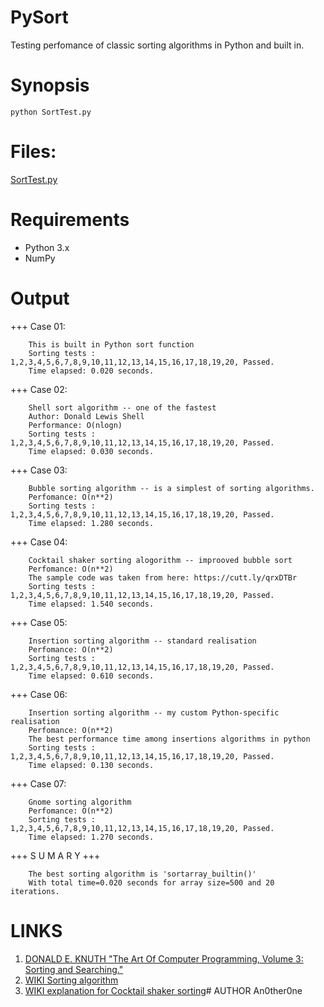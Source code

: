# PySort
Testing perfomance of classic sorting algorithms in Python and built in.
# Synopsis
    python SortTest.py
# Files:
[SortTest.py](SortTest.py)
# Requirements
* Python 3.x
* NumPy
# Output
+++ Case 01:

		This is built in Python sort function
		Sorting tests : 1,2,3,4,5,6,7,8,9,10,11,12,13,14,15,16,17,18,19,20, Passed.
		Time elapsed: 0.020 seconds.

+++ Case 02:

		Shell sort algorithm -- one of the fastest
		Author: Donald Lewis Shell
		Performance: O(nlogn)
		Sorting tests : 1,2,3,4,5,6,7,8,9,10,11,12,13,14,15,16,17,18,19,20, Passed.
		Time elapsed: 0.030 seconds.

+++ Case 03:

		Bubble sorting algorithm -- is a simplest of sorting algorithms.
		Perfomance: O(n**2)
		Sorting tests : 1,2,3,4,5,6,7,8,9,10,11,12,13,14,15,16,17,18,19,20, Passed.
		Time elapsed: 1.280 seconds.

+++ Case 04:

		Cocktail shaker sorting alogorithm -- improoved bubble sort
		Perfomance: O(n**2)
		The sample code was taken from here: https://cutt.ly/qrxDTBr
		Sorting tests : 1,2,3,4,5,6,7,8,9,10,11,12,13,14,15,16,17,18,19,20, Passed.
		Time elapsed: 1.540 seconds.

+++ Case 05:

		Insertion sorting algorithm -- standard realisation
		Perfomance: O(n**2)
		Sorting tests : 1,2,3,4,5,6,7,8,9,10,11,12,13,14,15,16,17,18,19,20, Passed.
		Time elapsed: 0.610 seconds.

+++ Case 06:

		Insertion sorting algorithm -- my custom Python-specific realisation
		Perfomance: O(n**2)
		The best performance time among insertions algorithms in python
		Sorting tests : 1,2,3,4,5,6,7,8,9,10,11,12,13,14,15,16,17,18,19,20, Passed.
		Time elapsed: 0.130 seconds.

+++ Case 07:

		Gnome sorting algorithm
		Perfomance: O(n**2)
		Sorting tests : 1,2,3,4,5,6,7,8,9,10,11,12,13,14,15,16,17,18,19,20, Passed.
		Time elapsed: 1.270 seconds.

+++ S U M A R Y +++

		The best sorting algorithm is 'sortarray_builtin()'
		With total time=0.020 seconds for array size=500 and 20 iterations.
		
# LINKS
1. [DONALD E. KNUTH "The Art Of Computer Programming, Volume 3: Sorting and Searching."](https://linuxnasm.be/media/pdf/donald-knuth/taocp/volume-3/taocp-vol3-sorting-searching.pdf)
2. [WIKI Sorting algorithm](https://en.wikipedia.org/wiki/Sorting_algorithm)
3. [WIKI explanation for Cocktail shaker sorting](https://ru.wikipedia.org/wiki/%D0%A1%D0%BE%D1%80%D1%82%D0%B8%D1%80%D0%BE%D0%B2%D0%BA%D0%B0_%D0%BF%D0%B5%D1%80%D0%B5%D0%BC%D0%B5%D1%88%D0%B8%D0%B2%D0%B0%D0%BD%D0%B8%D0%B5%D0%BC)# AUTHOR
   An0ther0ne
